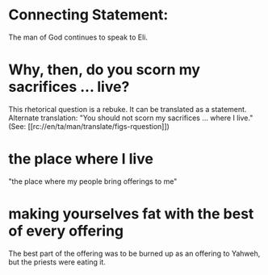 # Connecting Statement:

The man of God continues to speak to Eli.

# Why, then, do you scorn my sacrifices ... live?

This rhetorical question is a rebuke. It can be translated as a statement. Alternate translation: "You should not scorn my sacrifices ... where I live." (See: [[rc://en/ta/man/translate/figs-rquestion]])

# the place where I live

"the place where my people bring offerings to me"

# making yourselves fat with the best of every offering

The best part of the offering was to be burned up as an offering to Yahweh, but the priests were eating it.

